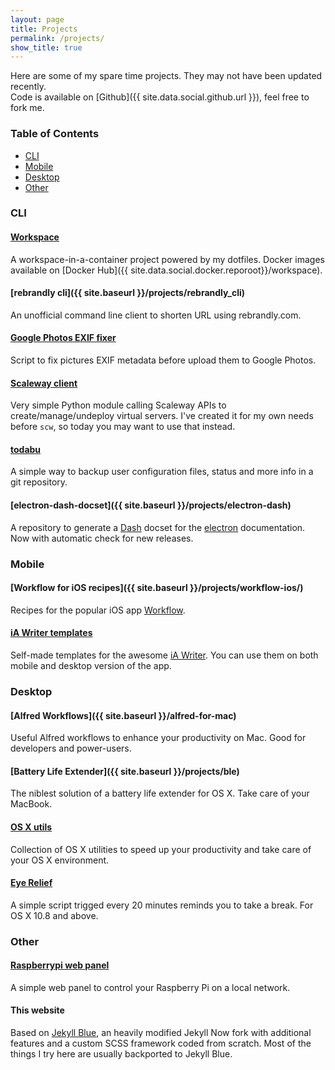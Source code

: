 ```yaml
---
layout: page
title: Projects
permalink: /projects/
show_title: true
---
```


Here are some of my spare time projects. They may not have been updated recently.
<br>Code is available on [Github]({{ site.data.social.github.url }}), feel free to fork me.

### Table of Contents

- [CLI](#cli)
- [Mobile](#mobile)
- [Desktop](#desktop)
- [Other](#other)

### CLI

#### [Workspace]({{site.data.social.github.url}}/workspace)

A workspace-in-a-container project powered by my dotfiles. Docker images available on [Docker Hub]({{ site.data.social.docker.reporoot}}/workspace).

#### [rebrandly cli]({{ site.baseurl }}/projects/rebrandly_cli)
An unofficial command line client to shorten URL using rebrandly.com.

#### [Google Photos EXIF fixer]({{site.data.social.github.url}}/Google-Photos-EXIF-fixer)
Script to fix pictures EXIF metadata before upload them to Google Photos.

#### [Scaleway client]({{site.data.social.github.url}}/scaleway_api)
Very simple Python module calling Scaleway APIs to create/manage/undeploy virtual servers. I've created it for my own needs before `scw`, so today you may want to use that instead.

#### [todabu](http://github.com/pirafrank/todabu)
A simple way to backup user configuration files, status and more info in a git repository.

#### [electron-dash-docset]({{ site.baseurl }}/projects/electron-dash)
A repository to generate a [Dash](https://kapeli.com/dash) docset for the [electron](http://electron.atom.io) documentation. Now with automatic check for new releases.

### Mobile

#### [Workflow for iOS recipes]({{ site.baseurl }}/projects/workflow-ios/)
Recipes for the popular iOS app [Workflow](https://workflow.is/download).

#### [iA Writer templates]({{site.data.social.github.url}}/My-iA-Writer-templates)
Self-made templates for the awesome [iA Writer](https://ia.net/writer). You can use them on both mobile and desktop version of the app.

### Desktop

#### [Alfred Workflows]({{ site.baseurl }}/alfred-for-mac)
Useful Alfred workflows to enhance your productivity on Mac. Good for developers and power-users.

#### [Battery Life Extender]({{ site.baseurl }}/projects/ble)
The niblest solution of a battery life extender for OS X. Take care of your MacBook.

#### [OS X utils]({{site.data.social.github.url}}/OSX_utils)
Collection of OS X utilities to speed up your productivity and take care of your OS X environment.

#### [Eye Relief]({{site.data.social.github.url}}/Eye_Relief)
A simple script trigged every 20 minutes reminds you to take a break. For OS X 10.8 and above.

### Other

#### [Raspberrypi web panel]({{site.data.social.github.url}}/raspberrypi-web-panel)
A simple web panel to control your Raspberry Pi on a local network.

#### This website
Based on [Jekyll Blue](http://github.com/pirafrank/jekyll-blue), an heavily modified Jekyll Now fork with additional features and a custom SCSS framework coded from scratch. Most of the things I try here are usually backported to Jekyll Blue.

